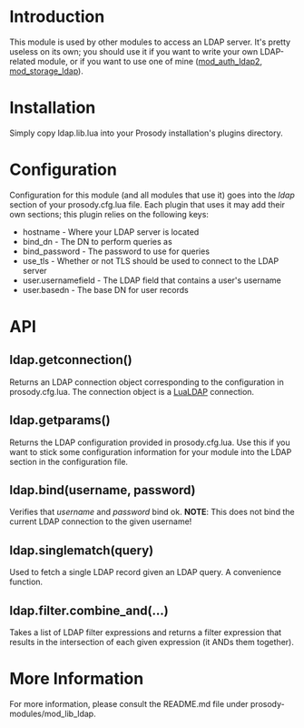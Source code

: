 # Introduction #

This module is used by other modules to access an LDAP server.  It's pretty useless on its own; you should use it if you want to write your own LDAP-related module, or if you want to use one of mine ([mod\_auth\_ldap2](mod_auth_ldap2.md), [mod\_storage\_ldap](mod_storage_ldap.md)).

# Installation #

Simply copy ldap.lib.lua into your Prosody installation's plugins directory.

# Configuration #

Configuration for this module (and all modules that use it) goes into the _ldap_ section of your prosody.cfg.lua file.  Each plugin that uses it may add their own sections; this plugin relies on the following keys:

  * hostname - Where your LDAP server is located
  * bind\_dn  - The DN to perform queries as
  * bind\_password - The password to use for queries
  * use\_tls - Whether or not TLS should be used to connect to the LDAP server
  * user.usernamefield - The LDAP field that contains a user's username
  * user.basedn - The base DN for user records

# API #

## ldap.getconnection() ##

Returns an LDAP connection object corresponding to the configuration in prosody.cfg.lua.  The connection object is a [LuaLDAP](http://www.keplerproject.org/lualdap/) connection.

## ldap.getparams() ##

Returns the LDAP configuration provided in prosody.cfg.lua.  Use this if you want to stick some configuration information for your module into the LDAP section in the configuration file.

## ldap.bind(username, password) ##

Verifies that _username_ and _password_ bind ok.  **NOTE**: This does not bind the current LDAP connection to the given username!

## ldap.singlematch(query) ##

Used to fetch a single LDAP record given an LDAP query.  A convenience function.

## ldap.filter.combine\_and(...) ##

Takes a list of LDAP filter expressions and returns a filter expression that results in the intersection of each given expression (it ANDs them together).

# More Information #

For more information, please consult the README.md file under prosody-modules/mod\_lib\_ldap.